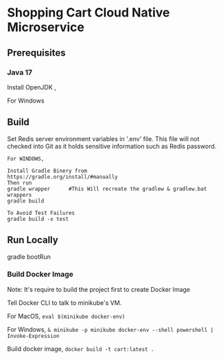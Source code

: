 # Shopping Cart Cloud Native Microservice

## Prerequisites

### Java 17
Install OpenJDK ,

For Windows


## Build
Set Redis server environment variables in '.env' file. This file will not checked into Git as it holds sensitive information such as Redis password.
```
For WINDOWS,

Install Gradle Binery from
https://gradle.org/install/#manually
Then run
gradle wrapper      #This Will recreate the gradlew & gradlew.bat wrappers
gradle build

To Avoid Test Failures
gradle build -x test
```


## Run Locally
gradle bootRun


### Build Docker Image

Note: It's require to build the project first to create Docker Image

Tell Docker CLI to talk to minikube's VM.

For MacOS,
`eval $(minikube docker-env)`

For Windows,
`& minikube -p minikube docker-env --shell powershell | Invoke-Expression`

Build docker image,
`docker build -t cart:latest .`
